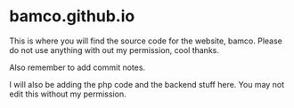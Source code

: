 # bamco.github.io
This is where you will find the source code for the website, bamco.
Please do not use anything with out my permission, cool thanks.

Also remember to add commit notes. 

I will also be adding the php code and the backend stuff here. You may not edit this without my permission.

